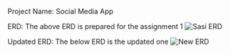 Project Name: Social Media App

ERD: The above ERD is prepared for the assignment 1 
![Sasi ERD](https://user-images.githubusercontent.com/70013071/173488047-64e84593-e460-4877-990c-b4ed731571af.jpg)

Updated ERD: The below ERD is the updated one
![New ERD](https://user-images.githubusercontent.com/70013071/173488073-2dff4dfe-fce3-4e23-9687-baf1ca4d4d22.png)

